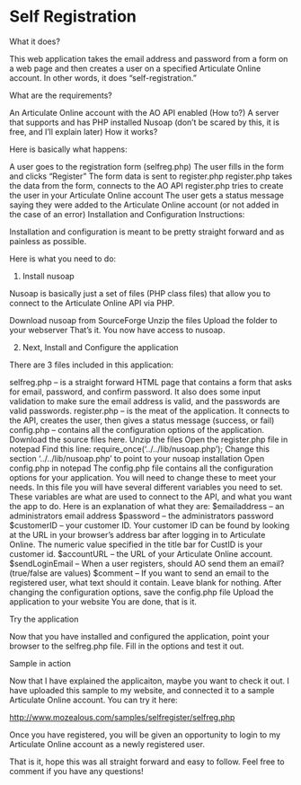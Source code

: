 Self Registration
=================

What it does?

This web application takes the email address and password from a form on a web page and then creates a user on a specified Articulate Online account.  In other words, it does “self-registration.”

What are the requirements?

An Articulate Online account with the AO API enabled (How to?)
A server that supports and has PHP installed
Nusoap (don’t be scared by this, it is free, and I’ll explain later)
How it works?

Here is basically what happens:

A user goes to the registration form (selfreg.php)
The user fills in the form and clicks “Register”
The form data is sent to register.php
register.php takes the data from the form, connects to the AO API
register.php tries to create the user in your Articulate Online account
The user gets a status message saying they were added to the Articulate Online account (or not added in the case of an error)
Installation and Configuration Instructions:

Installation and configuration is meant to be pretty straight forward and as painless as possible. 

Here is what you need to do:

1. Install nusoap

Nusoap is basically just a set of files (PHP class files) that allow you to connect to the Articulate Online API via PHP.

Download nusoap from SourceForge
Unzip the files
Upload the folder to your webserver
That’s it.  You now have access to nusoap.

2. Next, Install and Configure the application

There are 3 files included in this application:

selfreg.php – is a straight forward HTML page that contains a form that asks for email, password, and confirm password.  It also does some input validation to make sure the email address is valid, and the passwords are valid passwords.
register.php – is the meat of the application.  It connects to the API, creates the user, then gives a status message (success, or fail)
config.php – contains all the configuration options of the application.
Download the source files here.
Unzip the files
Open the register.php file in notepad
Find this line:
require_once(‘../../lib/nusoap.php’); 
Change this section ‘../../lib/nusoap.php’ to point to your nusoap installation
Open config.php in notepad
The config.php file contains all the configuration options for your application.  You will need to change these to meet your needs.  In this file you will have several different variables you need to set.  These variables are what are used to connect to the API, and what you want the app to do.  Here is an explanation of what they are:
$emailaddress – an administrators email address
$password – the administrators password
$customerID – your customer ID.  Your customer ID can be found by looking at the URL in your browser’s address bar after logging in to Articulate Online. The numeric value specified in the title bar for CustID is your customer id.
$accountURL – the URL of your Articulate Online account.
$sendLoginEmail – When a user registers, should AO send them an email?  (true/false are values)
$comment – If you want to send an email to the registered user, what text should it contain.  Leave blank for nothing.
After changing the configuration options, save the config.php file
Upload the application to your website
You are done, that is it.

Try the application

Now that you have installed and configured the application, point your browser to the selfreg.php file.  Fill in the options and test it out.

Sample in action

Now that I have explained the applicaiton, maybe you want to check it out.  I have uploaded this sample to my website, and connected it to a sample Articulate Online account.  You can try it here:

http://www.mozealous.com/samples/selfregister/selfreg.php

Once you have registered, you will be given an opportunity to login to my Articulate Online account as a newly registered user.

That is it, hope this was all straight forward and easy to follow.  Feel free to comment if you have any questions!

